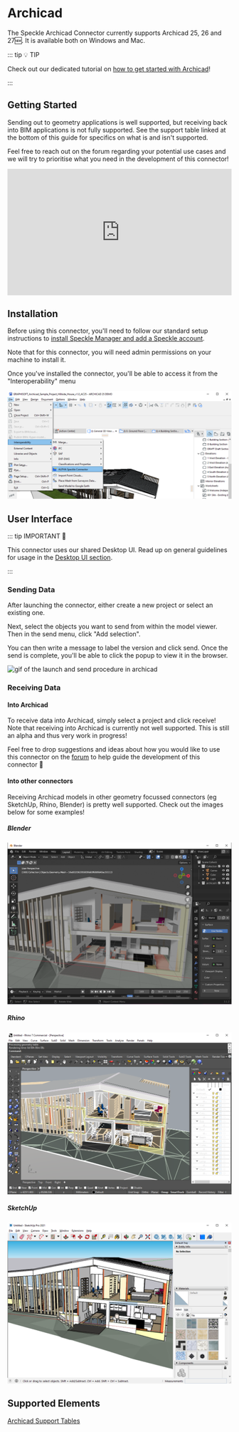 # Archicad

The Speckle Archicad Connector currently supports Archicad 25, 26 and 27🆕. It is available both on Windows and Mac.

::: tip 💡 TIP

Check out our dedicated tutorial on [how to get started with Archicad](https://speckle.systems/tutorials/getting-started-with-speckle-for-archicad/)!

:::

## Getting Started

Sending out to geometry applications is well supported, but receiving back into BIM applications is not fully supported. See the support table linked at the bottom of this guide for specifics on what is and isn't supported.

Feel free to reach out on the forum regarding your potential use cases and we will try to prioritise what you need in the development of this connector!

<div style="position: relative;padding-bottom: 56.25%;"><iframe width="100%" height="100%" style="position: absolute;" src="https://www.youtube.com/embed/TNJIQHd3vuk" title="Archicad Teaser Video" frameborder="0" allow="accelerometer; autoplay; clipboard-write; encrypted-media; gyroscope; picture-in-picture" allowfullscreen></iframe></div>

## Installation

Before using this connector, you'll need to follow our standard setup instructions to [install Speckle Manager and add a Speckle account](/user/manager).

Note that for this connector, you will need admin permissions on your machine to install it.

Once you've installed the connector, you'll be able to access it from the "Interoperability" menu

![screenshot of speckle connector launch in archicad](./img-archicad/archicad-launch.png)

## User Interface

::: tip IMPORTANT 🙌

This connector uses our shared Desktop UI. Read up on general guidelines for usage in the [Desktop UI section](/user/ui).

:::

### Sending Data

After launching the connector, either create a new project or select an existing one.

Next, select the objects you want to send from within the model viewer. Then in the send menu, click "Add selection".

You can then write a message to label the version and click send. Once the send is complete, you'll be able to click the popup to view it in the browser.

![gif of the launch and send procedure in archicad](./img-archicad/archicad-send-process.gif)

### Receiving Data

#### Into Archicad

To receive data into Archicad, simply select a project and click receive! Note that receiving into Archicad is currently not well supported. This is still an alpha and thus very work in progress!

Feel free to drop suggestions and ideas about how you would like to use this connector on the [forum](https://speckle.community/) to help guide the development of this connector 🚀

#### Into other connectors

Receiving Archicad models in other geometry focussed connectors (eg SketchUp, Rhino, Blender) is pretty well supported. Check out the images below for some examples!

##### Blender

![archicad to blender](./img-archicad/archicad-to-blender.png)

##### Rhino

![archicad to rhino](./img-archicad/archicad-to-rhino.png)

##### SketchUp

![archicad to sketchup](./img-archicad/archicad-to-sketchup.png)

## Supported Elements

[Archicad Support Tables](/user/support-tables.html#archicad)
